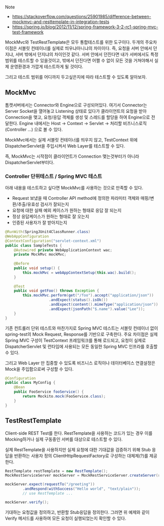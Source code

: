 
> [!note]
> - https://stackoverflow.com/questions/25901985/difference-between-mockmvc-and-resttemplate-in-integration-tests
> - https://spring.io/blog/2012/11/12/spring-framework-3-2-rc1-spring-mvc-test-framework



MockMvc와 TestRestTemplate은 모두 통합테스트를 위한 도구이다. 
두개의 주요차이점은 서블릿 컨테이너를 실제로 띄우냐아니냐의 차이이다. 즉, 요청을 서버 안에서 던지냐, 서버 밖에서 던지냐의 차이인것 같다. 서버 안에서 던진다면 내가 서버에서도 특정범위를 테스트할 수 있을것이고, 밖에서 던진다면 어쩔 수 없이 모든 것을 거쳐야해서 실제 운영환경과 가깝게 테스트하게 될 것이다.


그리고 테스트 범위를 어디까지 두고싶은지에 따라 테스트할 수 있도록 알아보자.

## MockMvc

톰캣서버에서는 Connector와 Engine으로 구성되어있다. 여기서 Connector는 Server Socket을 열어놓고 Listening 상태로 있다가 클라이언트의 요청을 받아 Connection을 맺고, 요청/응답 객체를 생성 및 스레드를 할당을 하여 Engine으로 전달한다. Engine 내에서는 Host -> Context -> Servlet -> 처리할 비즈니스로직 (Controller ...) 으로 볼 수 있다.

MockMvc에서는 실제 서블릿 컨테이너를 띄우지 않고, TestContext 위에 DispatcherServlet을 주입시켜서 Web Layer를 테스트할 수 있다.

즉, MockMvc는 시작점이 클라이언트가 Connection 맺는것부터가 아니라 DispatcherServlet부터다.

### Controller 단위테스트 / Spring MVC 테스트

아래 내용을 테스트하고 싶다면 MockMvc를 사용하는 것으로 만족할 수 있다.
- Request 보냈을 때 Controller API method에 정의한 파라미터 객체와 매핑/변환/추출/유효성 검사가 잘되는지
- 요청에 대한 실패 예외 케이스가 원하는 형태로 응답 잘 되는지
- 정상 응답케이스가 원하는 형태로 잘 오는지
- 인증된 사용자가 잘 받아지는지

```java
@RunWith(SpringJUnit4ClassRunner.class) 
@WebAppConfiguration 
@ContextConfiguration("servlet-context.xml") 
public class SampleTests { 
	@Autowired private WebApplicationContext wac; 
	private MockMvc mockMvc; 
	
	@Before 
	public void setup() { 
		this.mockMvc = webAppContextSetup(this.wac).build(); 
	} 
	
	@Test 
	public void getFoo() throws Exception {
		this.mockMvc.perform(get("/foo").accept("application/json")) 
					.andExpect(status().isOk()) 
					.andExpect(content().mimeType("application/json")) 
					.andExpect(jsonPath("$.name").value("Lee")); 
	} 
}
```


기존 컨트롤러 단위 테스트와 마찬가지로 Spring MVC 테스트는 서블릿 컨테이너 없이 spring-test의 Mock Request, Response를 기반으로 구축한다. 주요 차이점은 실제 Spring MVC 구성이 TestContext 프레임워크를 통해 로드되고, 요청이 실제로 DispatcherServlet 및 런타임에 사용되는 모든 동일한 Spring MVC 인프라를 호출할 수 있다.

그리고 Web Layer 만 집중할 수 있도록 비즈니스 로직이나 데이터베이스 연결설정은 Mock을 주입함으로써 구성할 수 있다. 

```java 
@Configuration 
public class MyConfig { 
	@Bean 
	public FooService fooService() { 
		return Mockito.mock(FooService.class); 
	} 
}
```



## TestRestTemplate

Client-side REST Test를 한다. RestTemplate을 사용하는 코드가 있는 경우 이를 Mocking하거나 실제 구동중인 서버를 대상으로 테스트할 수 있다.

실제 RestTemplate을 사용하지만 실제 요청에 대한 기대값을 검증하기 위해 Stub 응답을 반환하는 사용자 정의 ClientHttpRequestFactory로 구성하는 대체제(?)를 제공한다.

```java
RestTemplate restTemplate = new RestTemplate(); 
MockRestServiceServer mockServer = MockRestServiceServer.createServer(restTemplate); 

mockServer.expect(requestTo("/greeting")) 
		.andRespond(withSuccess("Hello world", "text/plain")); 
		// use RestTemplate ... 

mockServer.verify();
```


기대하는 요청값을 정의하고, 반환할 Stub응답을 정의한다. 그러면 위 예제와 같이 Verify 메서드를 사용하여 모든 요청이 실행되었는지 확인할 수 있다.